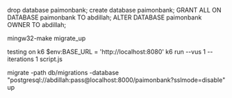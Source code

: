 drop database paimonbank;
create database paimonbank;
GRANT ALL ON DATABASE paimonbank TO abdillah;
ALTER DATABASE paimonbank OWNER TO abdillah;

mingw32-make migrate_up

testing on k6
$env:BASE_URL = 'http://localhost:8080'
k6 run --vus 1 --iterations 1 script.js

migrate -path db/migrations -database "postgresql://abdillah:pass@localhost:8000/paimonbank?sslmode=disable" up
